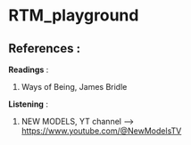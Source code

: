# RTM_playground


## References :

**Readings** :

1. Ways of Being, James Bridle

**Listening** :

1. NEW MODELS, YT channel --> https://www.youtube.com/@NewModelsTV 
